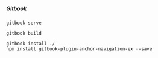 ##### Gitbook 

```
gitbook serve
```

```
gitbook build
```

```
gitbook install ./
npm install gitbook-plugin-anchor-navigation-ex --save
```